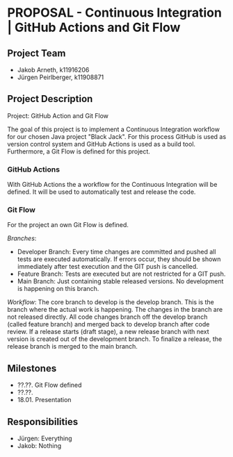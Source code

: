 # PROPOSAL - Continuous Integration | GitHub Actions and Git Flow

## Project Team
- Jakob Arneth, k11916206
- Jürgen Peirlberger, k11908871

## Project Description
Project: GitHub Action and Git Flow

The goal of this project is to implement a Continuous Integration workflow for our chosen Java project "Black Jack". For this process GitHub is used as version control system and GitHub Actions is used as a build tool. Furthermore, a Git Flow is defined for this project.

### GitHub Actions
With GitHub Actions the a workflow for the Continuous Integration will be defined. It will be used to automatically test and release the code.

### Git Flow
For the project an own Git Flow is defined. 

*Branches*:
- Developer Branch: Every time changes are committed and pushed all tests are executed automatically. If errors occur, they should be shown immediately after test execution and the GIT push is cancelled.
- Feature Branch: Tests are executed but are not restricted for a GIT push.
- Main Branch: Just containing stable released versions. No development is happening on this branch.

*Workflow*:
The core branch to develop is the develop branch. This is the branch where the actual work is happening. The changes in the branch are not released directly. All code changes branch off the develop branch (called feature branch) and merged back to develop branch after code review. If a release starts (draft stage), a new release branch with next version is created out of the development branch. To finalize a release, the release branch is merged to the main branch.

## Milestones
- ??.??. Git Flow defined
- ??.??.
- 18.01. Presentation

## Responsibilities
- Jürgen: Everything
- Jakob: Nothing
